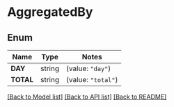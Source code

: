 # AggregatedBy

## Enum

Name | Type | Notes
------------ | ------------- | -------------
**DAY** | string | (value: `"day"`)
**TOTAL** | string | (value: `"total"`)


[[Back to Model list]](../README.md#documentation-for-models) [[Back to API list]](../README.md#documentation-for-api-endpoints) [[Back to README]](../README.md)


